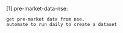 [1] pre-market-data-nse: 
    
    get pre-market data from nse. 
    automate to run daily to create a dataset

